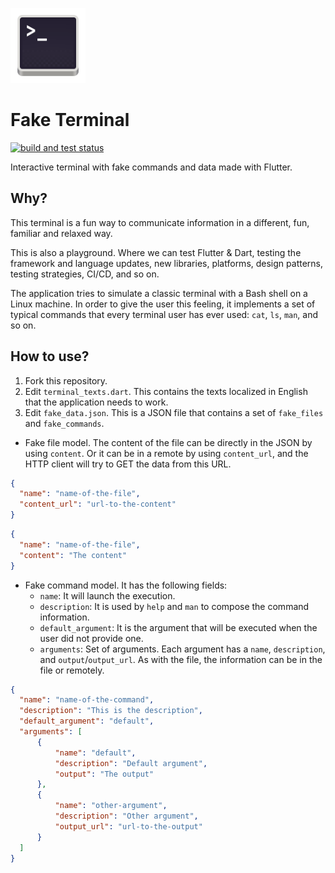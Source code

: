 <p>
  <a href="https://faketerminal.nfdz.io">
    <img src="dev/terminal_icon.png?raw=true" alt="Fake Terminal" width="120" height="120"/>
  </a>
</p>

# Fake Terminal

<p align="left">
  <a href="https://github.com/nfdz/FakeTerminal/actions/workflows/ci.yml">
    <img alt="build and test status" src="https://github.com/nfdz/FakeTerminal/actions/workflows/ci.yml/badge.svg">
  </a>
</p>

Interactive terminal with fake commands and data made with Flutter.

## Why?

This terminal is a fun way to communicate information in a different, fun, familiar and relaxed way.

This is also a playground. Where we can test Flutter & Dart, testing the framework and language updates, new libraries, platforms, design patterns, testing strategies, CI/CD, and so on.

The application tries to simulate a classic terminal with a Bash shell on a Linux machine. In order to give the user this feeling, it implements a set of typical commands that every terminal user has ever used: `cat`, `ls`, `man`, and so on.

## How to use?

1. Fork this repository.
2. Edit `terminal_texts.dart`. This contains the texts localized in English that the application needs to work.
3. Edit `fake_data.json`. This is a JSON file that contains a set of `fake_files` and `fake_commands`.
  - Fake file model. The content of the file can be directly in the JSON by using `content`. 
  Or it can be in a remote by using `content_url`, and the HTTP client will try to GET the data from this URL.
```json
{
  "name": "name-of-the-file",
  "content_url": "url-to-the-content"
}
```
```json
{
  "name": "name-of-the-file",
  "content": "The content"
}
```
  - Fake command model. It has the following fields:
    - `name`: It will launch the execution.
    - `description`: It is used by `help` and `man` to compose the command information.
    - `default_argument`: It is the argument that will be executed when the user did not provide one.
    - `arguments`: Set of arguments. Each argument has a `name`, `description`, and `output`/`output_url`. As with the file, the information can be in the file or remotely.

```json
{
  "name": "name-of-the-command",
  "description": "This is the description",
  "default_argument": "default",
  "arguments": [
      {
          "name": "default",
          "description": "Default argument",
          "output": "The output"
      },
      {
          "name": "other-argument",
          "description": "Other argument",
          "output_url": "url-to-the-output"
      }
  ]
}
```